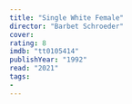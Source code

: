 ```yaml
---
title: "Single White Female"
director: "Barbet Schroeder"
cover: 
rating: 8
imdb: "tt0105414"
publishYear: "1992"
read: "2021"
tags:
- 
---
```


